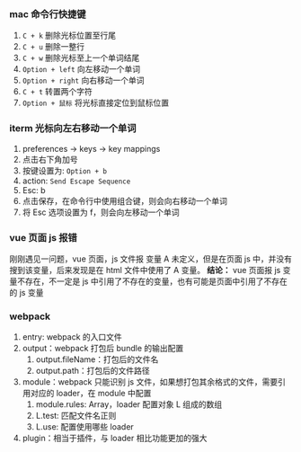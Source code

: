 ### mac 命令行快捷键
1. `C + k` 删除光标位置至行尾
1. `C + u` 删除一整行
1. `C + w` 删除光标至上一个单词结尾
1. `Option + left` 向左移动一个单词
1. `Option + right` 向右移动一个单词
2. `C + t` 转置两个字符
3. `Option + 鼠标` 将光标直接定位到鼠标位置
### iterm 光标向左右移动一个单词
1. preferences -> keys -> key mappings
2. 点击右下角加号
3. 按键设置为: `Option + b`
4. action: `Send Escape Sequence`
5. Esc: b
6. 点击保存，在命令行中使用组合键，则会向右移动一个单词
7. 将 Esc 选项设置为 f，则会向左移动一个单词
### vue 页面 js 报错
刚刚遇见一问题，vue 页面，js 文件报 变量 A 未定义，但是在页面 js 中，并没有搜到该变量，后来发现是在 html 文件中使用了 A 变量。
**结论：** vue 页面报 js 变量不存在，不一定是 js 中引用了不存在的变量，也有可能是页面中引用了不存在的 js 变量
### webpack
1. entry: webpack 的入口文件
2. output：webpack 打包后 bundle 的输出配置
   1. output.fileName：打包后的文件名
   2. output.path：打包后的文件路径
3. module：webpack 只能识别 js 文件，如果想打包其余格式的文件，需要引用对应的 loader，在 module 中配置
   1. module.rules: Array，loader 配置对象 L 组成的数组
   2. L.test: 匹配文件名正则
   3. L.use: 配置使用哪些 loader
4. plugin：相当于插件，与 loader 相比功能更加的强大